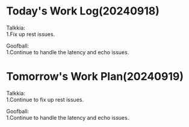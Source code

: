 # Today's Work Log(20240918)
Talkkia:\
1.Fix up rest issues.

Goofball:\
1.Continue to handle the latency and echo issues.
# Tomorrow's Work Plan(20240919)
Talkkia:\
1.Continue to fix up rest issues.

Goofball:\
1.Continue to handle the latency and echo issues.